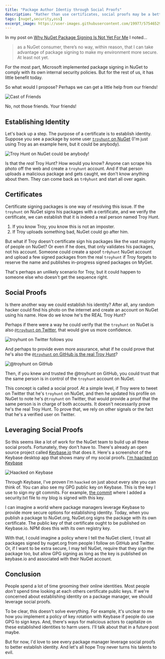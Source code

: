 ```yaml
---
title: "Package Author Identiy through Social Proofs"
description: "Rather than use certificates, social proofs may be a better approach to establishing the identity of a package author"
tags: [nuget,security,oss]
excerpt_image: https://user-images.githubusercontent.com/19977/57546529-c51a8a80-7311-11e9-9047-117c25f47649.png
---
```


In my post on [Why NuGet Package Signing Is Not Yet For Me](https://haacked.com/archive/2019/04/03/nuget-package-signing/) I noted...

> as a NuGet consumer, there’s no way, within reason, that I can take advantage of package signing to make my environment more secure. At least not yet.

For the most part, Microsoft implemented package signing in NuGet to comply with its own internal security policies. But for the rest of us, it has little benefit today.

So what would I propose? Perhaps we can get a little help from our friends!

![Cast of Friends](https://user-images.githubusercontent.com/19977/57546529-c51a8a80-7311-11e9-9047-117c25f47649.png)

No, not those friends. Your friends!

## Establishing Identity

Let's back up a step. The purpose of a certificate is to establish identity. Suppose you see a package by some user [`troyhunt` on NuGet](https://www.nuget.org/profiles/troyhunt) (I'm just using Troy as an example here, but it could be anybody).

![Troy Hunt on NuGet could be anybody!](https://user-images.githubusercontent.com/19977/57544685-f80e4f80-730c-11e9-8108-1208e613ada0.png)

Is that the _real_ Troy Hunt? How would you know? Anyone can scrape his photo off the web and create a `troyhunt` account. And if that person uploads a malicious package and gets caught, we don't know anything about them. They can come back as `tr0yhunt` and start all over again.

## Certificates

Certificate signing packages is one way of resolving this issue. If the `troyhunt` on NuGet signs his packages with a certificate, and we verify the certificate, we can establish that it is indeed a real person named Troy Hunt.

1. If you know Troy, you know this is not an imposter.
2. If Troy uploads something bad, NuGet could go after him.

But what if Troy doesn't certificate sign his packages like the vast majority of people on NuGet? Or even if he does, that only validates his packages, not his account. Someone could create a spoof `tr0yhunt` NuGet account and upload a few signed packages from the real `troyhunt` if Troy forgets to reserve the name and publishes in-progress signed packages on MyGet.

That's perhaps an unlikely scenario for Troy, but it could happen to someone else who doesn't get the sequence right.

## Social Proofs

Is there another way we could establish his identity? After all, any random hacker could find his photo on the internet and create an account on NuGet using his name. How do we know he's the REAL Troy Hunt?

Perhaps if there were a way he could verify that the `troyhunt` on NuGet is also [`@troyhunt` on Twitter](https://twitter.com/troyhunt), that would give us more confidence.

![troyhunt on Twitter follows you](https://user-images.githubusercontent.com/19977/57544859-779c1e80-730d-11e9-86c3-9b79bcc5ea91.png)

And perhaps to provide even more assurance, what if he could prove that he's also the [`@troyhunt` on GitHub is the real Troy Hunt](https://github.com/troyhunt)?

![@troyhunt on GitHub](https://user-images.githubusercontent.com/19977/57550806-3d864900-731c-11e9-9e1d-c8a72e4d924f.png)

Then, if you knew and trusted the @troyhunt on GitHub, you could trust that the same person is in control of the `troyhunt` account on NuGet.

This concept is called a social proof. At a simple level, if Troy were to tweet on Twitter that he's `troyhunt` on NuGet, and then he updated his profile on NuGet to note he's `@troyhunt` on Twitter, that would provide a proof that the same person is in charge of both accounts. It doesn't necessarily prove he's the real Troy Hunt. To prove that, we rely on other signals or the fact that he's a verified user on Twitter.

## Leveraging Social Proofs

So this seems like a lot of work for the NuGet team to build up all these social proofs. Fortunately, they don't have to. There's already an open source project called [Keybase.io](https://keybase.io/) that does it. Here's a screenshot of the Keybase desktop app that shows many of my social proofs. [I'm haacked on Keybase](https://keybase.io/haacked)

![Haacked on Keybase](https://user-images.githubusercontent.com/19977/57545727-1d508d00-7310-11e9-856c-ac45354a0885.png)

Through Keybase, I've proven I'm `haacked` on just about every site you can think of. You can also see my GPG public key on Keybase. This is the key I use to sign my git commits. For example, [the commit](https://github.com/haacked/haacked.com/commit/30175fa1bba09a4c13dbb3e7b378dfa76f42d1a8) where I added a security.txt file to my blog is signed with this key.

I can imagine a world where package managers leverage Keybase to provide more secure options for establishing identity. Today, when you publish a package to NuGet.org, NuGet.org signs the package with its own certificate. The public key of that certificate ought to be published on Keybase.io. NPM does this with its own registry key.

With that, I could imagine a policy where I tell the NuGet client, I trust all packages signed by nuget.org from people I follow on GitHub and Twitter. Or, if I want to be extra secure, I may tell NuGet, require that they sign the package too, but allow GPG signing as long as the key is published on keybase.io and associated with their NuGet account.

## Conclusion

People spend a lot of time grooming their online identities. Most people _don't_ spend time looking at each others certificate public keys. If we're concerned about establishing identity on a package manager, we should leverage social proofs.

To be clear, this doesn't solve everything. For example, it's unclear to me how you implement a policy of key rotation with Keybase if people do use GPG to sign keys. And, there's ways for malicious actors to capitalize on these established identities to harm users. I'll talk about that in a future post maybe.

But for now, I'd love to see every package manager leverage social proofs to better establish identity. And let's all hope Troy never turns his talents to evil.